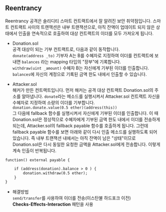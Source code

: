 ## Reentrancy

Reentrancy 공격은 솔리디티 스마트 컨트랙트에서 잘 알려진 보안 취약점입니다. 스마트 컨트랙트 사이의 트랜잭션은 내부 트랜잭션으로, 
아직 잔액이 업데이트 되지 않은 상태에서 인출을 연속적으로 호출하여 대상 컨트랙트의 이더를 모두 가져오게 됩니다.  

* Donation.sol  
공격 대상이 되는 기부 컨트랙트로, 다음과 같이 동작합니다.  
`donate(address _to)` 기부자 A는 B를 수혜자로 지정하여 이더를 컨트랙트에 보내면 `balances` 라는 mapping 타입의 "장부"에 기록합니다.  
`withdraw(uint _amount)` 수혜자 B는 자신에게 기부된 이더를 인출합니다. `balances`에 자신의 계정으로 기록된 금액 한도 내에서 인출할 수 있습니다.
 
* Attacker.sol  
해커가 만든 컨트랙트입니다. 
먼저 해커는 공격 대상 컨트랙트 Donation.sol의 주소를 알아냅니다. `donate`라는 메소드를 실행시켜서 Attacker.sol 컨트랙트 자신을 
수혜자로 지정하여 소량의 이더를 기부합니다.  
`donation.donate.value(0.5 ether)(address(this))`  
그 다음에 fallback 함수를 실행시켜서 자신에게 기부된 이더를 인출합니다. 이 때 Donation.sol은 정상적으로 수혜자에게 기부된 
금액 한도 내에서 이더를 전송하게 되는데, Attacker.sol의 fallback payable 함수를 호출하게 됩니다. 그런데 fallback payable 함수를 보면 
아래와 같이 다시 인출 메소드를 실행하도록 되어 있습니다. 즉 내부 트랜잭션 내에서는 아직 잔액이 남은 "상태"이므로 Donation.sol은 
다시 동일한 요청한 금액을 Attacker.sol에게 전송합니다. 이렇게 계속 인출이 반복됩니다. 

```
function() external payable {

    if (address(donation).balance > 0 ) {
        donation.withdraw(0.5 ether);
    }
}
``` 

* 해결방법  
`send/transfer`를 사용하여 이더를 전송(이스탄불 하드포크 이전)  
<b>Checks-Effects-Interaction</b> 패턴을 사용 
